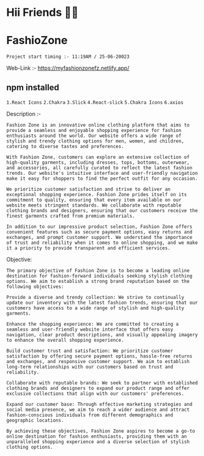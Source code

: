 # Hii Friends 🌹😊
# FashioZone
`Project start timing :- 11:19AM / 25-06-20023`

Web-Link :- https://myfashionzonefz.netlify.app/

## npm installed

`1.React Icons`
`2.Chakra`
`3.Slick`
`4.React-slick`
`5.Chakra Icons`
`6.axios`


Description :- 

`Fashion Zone is an innovative online clothing platform that aims to provide a seamless and enjoyable shopping experience for fashion enthusiasts around the world. Our website offers a wide range of stylish and trendy clothing options for men, women, and children, catering to diverse tastes and preferences.`

`With Fashion Zone, customers can explore an extensive collection of high-quality garments, including dresses, tops, bottoms, outerwear, and accessories, all carefully curated to reflect the latest fashion trends. Our website's intuitive interface and user-friendly navigation make it easy for shoppers to find the perfect outfit for any occasion.`

`We prioritize customer satisfaction and strive to deliver an exceptional shopping experience. Fashion Zone prides itself on its commitment to quality, ensuring that every item available on our website meets stringent standards. We collaborate with reputable clothing brands and designers, ensuring that our customers receive the finest garments crafted from premium materials.`

`In addition to our impressive product selection, Fashion Zone offers convenient features such as secure payment options, easy returns and exchanges, and prompt customer support. We understand the importance of trust and reliability when it comes to online shopping, and we make it a priority to provide transparent and efficient services.`

Objective:

`The primary objective of Fashion Zone is to become a leading online destination for fashion-forward individuals seeking stylish clothing options. We aim to establish a strong brand reputation based on the following objectives:`

`Provide a diverse and trendy collection: We strive to continually update our inventory with the latest fashion trends, ensuring that our customers have access to a wide range of stylish and high-quality garments.`

`Enhance the shopping experience: We are committed to creating a seamless and user-friendly website interface that offers easy navigation, clear product descriptions, and visually appealing imagery to enhance the overall shopping experience.`

`Build customer trust and satisfaction: We prioritize customer satisfaction by offering secure payment options, hassle-free returns and exchanges, and responsive customer support. We aim to establish long-term relationships with our customers based on trust and reliability.`

`Collaborate with reputable brands: We seek to partner with established clothing brands and designers to expand our product range and offer exclusive collections that align with our customers' preferences.`

`Expand our customer base: Through effective marketing strategies and social media presence, we aim to reach a wider audience and attract fashion-conscious individuals from different demographics and geographic locations.`

`By achieving these objectives, Fashion Zone aspires to become a go-to online destination for fashion enthusiasts, providing them with an unparalleled shopping experience and a diverse selection of stylish clothing options.`
